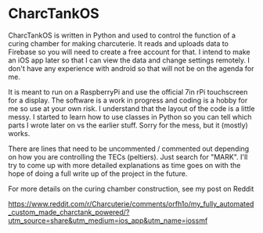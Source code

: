 # CharcTankOS

CharcTankOS is written in Python and used to control the function of a curing chamber for making charcuterie.  It reads and uploads data to Firebase so you will need to create a free account for that.  I intend to make an iOS app later so that I can view the data and change settings remotely.  I don't have any experience with android so that will not be on the agenda for me.

It is meant to run on a RaspberryPi and use the official 7in rPi touchscreen for a display.  The software is a work in progress and coding is a hobby for me so use at your own risk.  I understand that the layout of the code is a little messy.  I started to learn how to use classes in Python so you can tell which parts I wrote later on vs the earlier stuff.  Sorry for the mess, but it (mostly) works.

There are lines that need to be uncommented  / commented out depending on how you are controlling the TECs (peltiers). Just search for "MARK".  I'll try to come up with more detailed explanations as time goes on with the hope of doing a full write up of the project in the future.

For more details on the curing chamber construction, see my post on Reddit

https://www.reddit.com/r/Charcuterie/comments/orfh1o/my_fully_automated_custom_made_charctank_powered/?utm_source=share&utm_medium=ios_app&utm_name=iossmf
